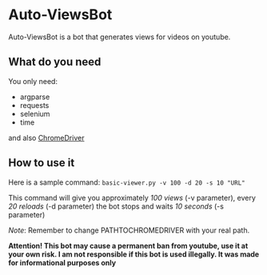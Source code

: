 # Auto-ViewsBot
Auto-ViewsBot is a bot that generates views for videos on youtube.

## What do you need
You only need:
- argparse
- requests
- selenium
- time

and also [ChromeDriver](https://chromedriver.chromium.org/downloads)

## How to use it

Here is a sample command:
`basic-viewer.py -v 100 -d 20 -s 10 "URL"`

This command will give you approximately _100 views_ (-v parameter), every _20 reloads_ (-d parameter) the bot stops and waits _10 seconds_ (-s parameter)

_Note_: Remember to change PATHTOCHROMEDRIVER with your real path.

**Attention! This bot may cause a permanent ban from youtube, use it at your own risk. I am not responsible if this bot is used illegally. It was made for informational purposes only**
